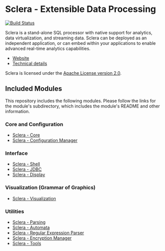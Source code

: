 # Sclera - Extensible Data Processing

[![Build Status](https://travis-ci.org/scleradb/sclera.svg?branch=master)](https://travis-ci.org/scleradb/sclera)

Sclera is a stand-alone SQL processor with native support for analytics, data virtualization, and streaming data. Sclera can be deployed as an independent application, or can embed within your applications to enable advanced real-time analytics capabilities.

- [Website](https://www.scleradb.com)
- [Technical details](https://www.scleradb.com/docs/intro/technical/)

Sclera is licensed under the [Apache License version 2.0](https://www.apache.org/licenses/LICENSE-2.0).

## Included Modules

This repository includes the following modules. Please follow the links for the module's subdirectory, which includes the module's README and other information.

### Core and Configuration
- [Sclera - Core](modules/core)
- [Sclera - Configuration Manager](modules/config)

### Interface
- [Sclera - Shell](modules/interfaces/shell)
- [Sclera - JDBC](modules/interfaces/jdbc)
- [Sclera - Display](modules/interfaces/display)

### Visualization (Grammar of Graphics)
- [Sclera - Visualization](modules/visual)

### Utilities
- [Sclera - Parsing](modules/util/parsing)
- [Sclera - Automata](modules/util/parsing)
- [Sclera - Regular Expression Parser](modules/util/regexparser)
- [Sclera - Encryption Manager](modules/util/encrypt)
- [Sclera - Tools](modules/util/tools)

